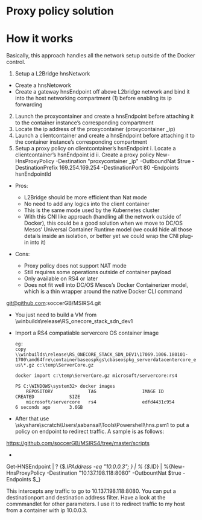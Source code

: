 

# Proxy policy solution

# How it works
Basically, this approach handles all the network setup outside of the Docker control.
1.	Setup a L2Bridge hnsNetwork 
  - Create a hnsNetowork 
  - Create a gateway hnsEndpoint off above L2bridge network and bind it into the host networking compartment (1) before enabling its ip forwarding
2.	Launch the proxycontainer and create a hnsEndpoint before attaching it to the container instance’s corresponding compartment
3.	Locate the ip address of the proxycontainer  (proxycontainer _ip)
4.	Launch a clientcontainer and create a hnsEndpoint before attaching it to the container instance’s corresponding compartment
5.	Setup a proxy policy on clientcontainer’s hsnEndpoint
i.	Locate a clientcontainer’s hsnEndpoint id
ii.	Create a proxy policy
New-HnsProxyPolicy -Destination "proxycontainer _ip" -OutboundNat $true -DestinationPrefix 169.254.169.254 -DestinationPort 80  -Endpoints hsnEndpointId

- Pros:
  -	L2Bridge should be more efficient than Nat mode
  -	No need to add any logics into the client container
  -	This is the same mode used by the Kubernetes cluster
  -	With this CNI like approach (handling all the network outside of Docker), this could be a good solution when we move to DC/OS Mesos’ Universal Container Runtime model (we could hide all those details inside an isolation, or better yet we could wrap the CNI plug-in into it)
  
- Cons:
  -	Proxy policy does not support NAT mode 
  -	Still requires some operations  outside of container payload
  -	Only available on RS4 or later
  -	Does not fit well into DC/OS Mesos’s Docker Containerizer model, which is a thin wrapper around the native Docker CLI command




git@github.com:soccerGB/MSIRS4.git

- You just need to build a VM from \\winbuilds\release\RS_onecore_stack_sdn_dev1

- Import a RS4 compatiable servercore OS container image
  
      eg: 
      copy \\winbuilds\release\RS_ONECORE_STACK_SDN_DEV1\17069.1006.180101-1700\amd64fre\containerbaseospkgs\cbaseospkg_serverdatacentercore_en-us\*.gz c:\temp\ServerCore.gz

      docker import c:\temp\ServerCore.gz microsoft/servercore:rs4
      
      PS C:\WINDOWS\system32> docker images
          REPOSITORY             TAG                 IMAGE ID            CREATED             SIZE
          microsoft/servercore   rs4                 edfd4431c954        6 seconds ago       3.6GB


- After that use \\skyshare\scratch\Users\sabansal\Tools\Powershell\hns.psm1 to put a policy on endpoint to redirect traffic. A sample is as follows:

https://github.com/soccerGB/MSIRS4/tree/master/scripts

-  
Get-HNSEndpoint | ? {$_.IPAddress -eq "10.0.0.3"; }  | % {$_.ID} | %{New-HnsProxyPolicy -Destination "10.137.198.118:8080" -OutbountNat $true -Endpoints $_}

This intercepts any traffic to go to 10.137.198.118:8080. You can put a destinationport and destination address filter. Have a look at the commmandlet for other parameters. I use it to redirect traffic to my host from a container with ip 10.0.0.3. 
